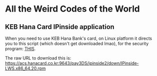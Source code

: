 # All the Weird Codes of the World

## KEB Hana Card IPinside application

When you need to use KEB Hana Bank's card, on Linux platform it directs you to this script (which doesn't get downloaded lmao), for the security program: [THIS](./Hanacard_security_program/IPinside-LWS.x86_64.20.rpm).

The raw URL to download this is: https://acs.hanacard.co.kr:9643/pay3DS/ipinside2/down/IPinside-LWS.x86_64.20.rpm